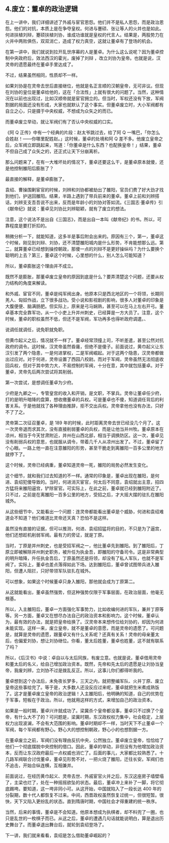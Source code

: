 ## 4.废立：董卓的政治逻辑
在上一讲中，我们详细讲述了外戚与宦官恩怨。他们并不是私人恩怨，而是政治恩怨。他们的对抗，本质上是在争夺皇权。何进与蹇硕、张让等人的火并也是如此。何进扶植刘辩，蹇硕扶植刘协，谁成功谁就是皇权的代言人。结果是，两股势力在火并中两败俱伤，双双消亡，造成了权力真空，这就让董卓有了登场的机会。


在第一讲中，我们就说到拉开乱世序幕的人是董卓。为什么这么说呢？因为董卓控制中央政府后，效法西汉的霍光，废掉了刘辩 ，改立刘协为皇帝。也就是说，汉灵帝的遗愿最终在董卓手里达成了。


不过，结果虽然相同，性质却不一样。


如果刘协是在灵帝去世后直接继位，他就是名正言顺的汉朝皇帝，无可非议。但现在刘协的皇位是董卓给他的，这在「合法性」上就有很大的问题了。当然，这种情况在以前也出现过，比如汉顺帝就是宦官拥立的。但当时，军权还没有下放，军阀割据的局面还没有形成，大家也就默认了这个事实。但董卓废立时，大小军阀都有自立之心，只是摄于中央权威，不想成为众矢之的而已。


而董卓废立举动，就让军阀们有了否认中央权威的口实。


《阿 Q 正传》中有一个经典的片段：赵太爷跳过去，给了阿 Q 一嘴巴，「你怎么会姓赵！——你哪里配姓赵。」这时候，董卓的处境和阿 Q 差不多。他废立皇帝之后，众军阀立即跳起来，骂道：「你董卓是什么东西？也配换皇帝！」结果，董卓不但自己成了众矢之的，还正式让天下分崩离析。


那么问题来了，在有一大堆坏处的情况下，董卓还要这么干，是董卓原本就傻，还是他控制雒阳后膨胀了？


最直接的解释，是董卓膨胀了。


袁绍、曹操围剿宦官的时候，刘辨和刘协都被劫出了雒阳，官员们费了好大劲才找到他们，护送回雒阳。结果，半路上遇到了带兵前来的董卓。董卓上前和刘辨搭话，刘辨支支吾吾说不出来，反而是年龄小的刘协对答如流。《三国志·董卓传》引《献帝纪》就说：董卓见刘协比刘辨聪颖，就有了废立的想法。


注意，这个说法不是出自《三国志》，而是出自一本叫《献帝纪》的书。所以，可靠程度是要打折扣的。


稍微分析一下，就能知道，这多半是事后附会出来的。原因有三个，第一，董卓这个时候，刚见到刘辩、刘协，还不清楚雒阳城内是什么形势，不肯能想那么远。第二，就算董卓已经想到操控朝政，那傻一点的刘辩不是更好操纵吗？为什么要换个聪明的上去？第三，董卓这个时候，心里想的什么，别人怎么可能知道？


所以，董卓膨胀这个理由并不成立。


既然不是膨胀，那董卓废立皇帝的原因到底是什么？要弄清楚这个问题，还要从权力结构的角度来解读。


和外戚、宦官不同，董卓是纯军阀出身。他原本只是西北地区的一个将领，长期同羌人、匈奴作战，立下很多战功。受小说和影视剧的影响，很多人对董卓的印象是大腹便便、脑满肠肥。但实际上，原来是弓马娴熟，甚至可以在马上左右开弓。董卓基本完全靠军功，从一个小吏上升并州刺史，已经算是一方大员了。注意，这个时候，董卓的职权虽然不低，但还不是军阀，军功再多也得听政府调遣。、


说调任就调任，说免职就免职。


但黄巾起义之后，情况就不一样了。董卓经常顶撞上司，不听差遣，甚至公然对抗政府的调令。这时候，汉灵帝虽然昏庸，但绝不是傻子。前面说过，黄巾起义让东汉引发了两个隐患，一是何进掌权，二是军阀崛起。对于这两个隐患，汉灵帝都做出过应对。对于何进，灵帝设置了西园八校尉。而对于军阀，灵帝虽然无法彻底收回兵权，但对于其中势力大，不易控制的军阀，十分在意，其中就包括董卓。对于董卓，灵帝先后两次尝试将其削弱。


第一次尝试，是想调任董卓为少府。


少府是九卿之一，专管皇宫的收入和开销，是文职，不掌兵。灵帝让董卓任少府，打的是明升暗降的盘算，想收缴董卓的兵权。可是董卓也不傻，知道调任背后的利害关系。于是他就找了各种理由推辞，拒不交出兵权。灵帝拿他也没有办法，只好不了了之。


灵帝第二次征召董卓，是 189 年的时候，此时距离灵帝去世已经没几个月了。这一次灵帝退而求其次，没有直接削弱董卓的兵权，而是让他当并州牧。董卓原本在凉州，相当于今天甘肃附近，并州在山西北部，相当于调换防区。这一次，董卓见没有削弱兵权的意思，也就服从调令，带着几千人从凉州出发了。不过，董卓留了个心眼。一路上他一直在注意雒阳的形势，甚至干脆走到离雒阳一百多公里的地方就停下了。


这个时候，灵帝已经病重，董卓知道灵帝一死，雒阳的局势必然发生变化。


这个细节，就和我们过去知道的不一样。通常的印象是，董卓出现在雒阳，是何进、袁绍犯傻导致的。当时，何进消灭宦官，何太后不同意，袁绍就出主意，招四方猛将来雒阳逼宫，铲除宦官。可实际上，在此之前，董卓就已经到雒阳附近了。只不过，之前是在离雒阳一百多公里的地方，受招之后，才大摇大摆的驻扎在雒阳城外。


从这些细节中，又能看出一个问题：连灵帝都能看出董卓是个威胁，何进和袁绍难道会不知道？他们难道比灵帝还天真？恐怕不是这样。


虽然没有直接的证据，但可以推测，何进、袁绍招猛将的目的，不只是为了逼宫，他们还想趁机削弱军阀。最有力的旁证，就是丁原。


当时，丁原是并州刺史，也是受招军阀之一，他比董卓先到雒阳。到了雒阳后，丁原立即被解除并州刺史职务，被升任为执金吾，即雒阳的守备司令。这是非常典型的明升暗降，升任执金吾后，丁原虽然还是将领，却没有了私人军队，也就不是军阀了。实际上，董卓也差点落得如此下场。达到雒阳后，董卓曾试图带兵进入雒阳，但遭人阻拦，只好带领军队驻扎在城外。


可以想象，如果这个时候董卓只身入雒阳，那他就会成为丁原第二。


从这就能看出，董卓虽然强势，但这种强势仅限于军事层面，在政治层面，他毫无根基。


所以，入主雒阳后，董卓一方面强化军事势力，比如收编何进的军队，兼并丁原等等。另一方面，董卓又在想尽办法自己的政治资本和影响力。这个时候，董卓认为，最有效的办法，就是把皇帝给换了。汉灵帝本来想传位给刘协的，却因为何进未能实现。这样一来，废立皇帝，就不是董卓的意愿，而是灵帝的遗愿了。可问题是，就算是灵帝的遗愿，跟董卓又有什么关系呢？还真有关系！灵帝的母亲董太后，也偏爱刘协，想让刘协继位。你看，董太后姓董，董卓也姓董，这不就有联系了吗？


所以，《后汉书》中说：卓自以与太后同族，有废立意。也就是说，董卓借用灵帝和董太后的名义，给自己增加政治资本。既然，先帝和先太后的遗愿是让刘协当皇帝，我废刘辨，立刘协不过是拨乱反正。所以，这事儿你们都得听我的。


董卓想到这个办法后，未免夜长梦多，三天之内，就把整编军队、火并丁原、废立皇帝这些事给完了。等于是，大多数人还没反应过来呢，董卓就把生米煮成熟饭了。这才是董卓废立皇帝的政治逻辑！入主雒阳后，他明确的知道，自己的优势在于军事，短板在于政治。所以，他就用这样的方式，来增加自己的政治资本。


如果是一般时期，董卓兴许就成功了。梁冀杀个皇帝都没事，董卓只不过换了个皇帝，有什么大不了的？可问题是，梁冀时期，东汉政权权力集中，社会稳定，上层权力出现波澜，不会有大范围的影响。董卓时期却不一样，当时天下不止董卓一个军阀，每个军阀都有野心。野心大的想控制朝政，野心小的也想割据一方。


在董卓废立之前，军阀们没有理由反抗中央，公然独立。董卓废立皇帝，恰恰给了他们一个彻底摆脱中央控制的借口。因此，董卓的举动，非但没有为他增加政治资本，反而让东汉政府最后一点权威也消亡了。后面的事儿，大家都比较熟悉了。十几路军阀联合讨伐董卓，董卓见形势不对，一把火烧了雒阳，迁往长安。军阀们也不追击，开始合纵连横，互相兼并。


前面说过，在经历黄巾起义、灵帝去世、外戚宦官火并之后，东汉这座房子墙壁塌了，主梁也烂了，处在一种摇摇欲坠的状态。最后，董卓冲上来补了一脚，将它彻底踢垮。要知道，这一垮非同小可。从这开始，中国就陷入了一段长达 400 年的分裂期，数十代人都恢复不过来。中间，西晋政权虽然恢复过统一，但很短暂。很快，天下又陷入更纷乱的状态。直到隋唐时期，中国社会才得重建的统一秩序。


当然，后来的事情，董卓是不会知道。他原本想成为执棋者，却不料兜了一圈，也只是乱世的一枚棋子而已。从这之后，董卓的遭遇几句话就能说明白，算是退出历史舞台了。而董卓退出舞台后，就轮到袁绍登场了。


下一讲，我们就来看看，袁绍是怎么借助董卓崛起的？ 

